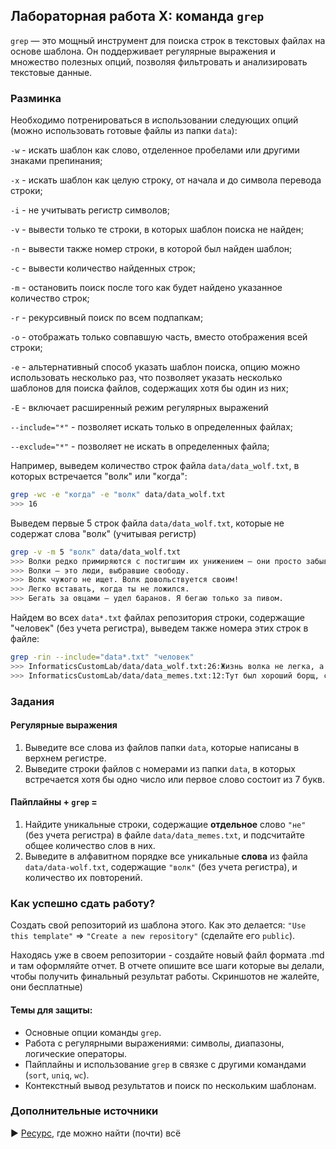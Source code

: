 ## Лабораторная работа X: команда `grep`
`grep` — это мощный инструмент для поиска строк в текстовых файлах на основе шаблона. 
Он поддерживает регулярные выражения и множество полезных опций, позволяя фильтровать и анализировать текстовые данные.

### Разминка
Необходимо потренироваться в использовании следующих опций (можно использовать готовые файлы из папки `data`):

`-w` - искать шаблон как слово, отделенное пробелами или другими знаками препинания;

`-x` - искать шаблон как целую строку, от начала и до символа перевода строки;

`-i` - не учитывать регистр символов;

`-v` - вывести только те строки, в которых шаблон поиска не найден;

`-n` - вывести также номер строки, в которой был найден шаблон;

`-c` - вывести количество найденных строк;

`-m` - остановить поиск после того как будет найдено указанное количество строк;

`-r` - рекурсивный поиск по всем подпапкам;

`-o` - отображать только совпавшую часть, вместо отображения всей строки;

`-e` - альтернативный способ указать шаблон поиска, опцию можно использовать несколько раз, что позволяет указать несколько шаблонов для поиска файлов, содержащих хотя бы один из них;

`-E` - включает расширенный режим регулярных выражений

`--include="*"` - позволяет искать только в определенных файлах;

`--exclude="*"` - позволяет не искать в определенных файла;

Например, выведем количество строк файла `data/data_wolf.txt`, в которых встречается "волк" или "когда":
```bash
grep -wc -e "когда" -e "волк" data/data_wolf.txt
>>> 16
```

Выведем первые 5 строк файла `data/data_wolf.txt`, которые не содержат слова "волк" (учитывая регистр) 
```bash
grep -v -m 5 "волк" data/data_wolf.txt
>>> Волки редко примиряются с постигшим их унижением – они просто забывают о нем.
>>> Волки – это люди, выбравшие свободу.
>>> Волк чужого не ищет. Волк довольствуется своим!
>>> Легко вставать, когда ты не ложился.
>>> Бегать за овцами — удел баранов. Я бегаю только за пивом.
```

Найдем во всех `data*.txt` файлах репозитория строки, содержащие "человек" (без учета регистра), выведем также номера этих строк в файле:
```bash
grep -rin --include="data*.txt" "человек" 
>>> InformaticsCustomLab/data/data_wolf.txt:26:Жизнь волка не легка, а жизнь человека запутана.
>>> InformaticsCustomLab/data/data_memes.txt:12:Тут был хороший борщ, с капусткой, но не красный. Так… Сосисочки. Еще есть какой-то непонятный салат, куда крошат морковку, капусту и яблоки с ананасами – вообще, он меня бесит. Еще че… Вкусный чай. Он так утоляет жажду, я чувствую себя человеком! Все.
```

### Задания

#### Регулярные выражения 
1. Выведите все слова из файлов папки `data`, которые написаны в верхнем регистре. 
2. Выведите строки файлов с номерами из папки `data`, в которых встречается хотя бы одно число или первое слово состоит из 7 букв.

#### Пайплайны + `grep` = 
1. Найдите уникальные строки, содержащие **отдельное** слово `"не"` (без учета регистра) в файле `data/data_memes.txt`, и подсчитайте общее количество слов в них.
2. Выведите в алфавитном порядке все уникальные **слова** из файла `data/data-wolf.txt`, содержащие `"волк"` (без учета регистра), и количество их повторений. 

### Как успешно сдать работу?

Создать свой репозиторий из шаблона этого. Как это делается: `"Use this template"` ⇒ `"Create a new repository"` (сделайте его `public`). 

Находясь уже в своем репозитории - создайте новый файл формата .md и там оформляйте отчет. В отчете опишите все шаги которые вы делали, чтобы получить финальный результат работы. Скриншотов не жалейте, они бесплатные)

#### Темы для защиты:
  - Основные опции команды `grep`.
  - Работа с регулярными выражениями: символы, диапазоны, логические операторы.
  - Пайплайны и использование `grep` в связке с другими командами (`sort`, `uniq`, `wc`).
  - Контекстный вывод результатов и поиск по нескольким шаблонам.

### Дополнительные источники

► [Ресурс](https://www.google.ru/), где можно найти (почти) всё
